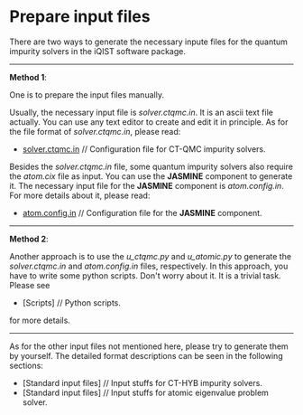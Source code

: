 # Prepare input files

There are two ways to generate the necessary inpute files for the quantum impurity solvers in the iQIST software package.

----

**Method 1**:

One is to prepare the input files manually.

Usually, the necessary input file is *solver.ctqmc.in*. It is an ascii text file actually. You can use any text editor to create and edit it in principle. As for the file format of *solver.ctqmc.in*, please read:

* [solver.ctqmc.in](../ch04/in_ctqmc.md) // Configuration file for CT-QMC impurity solvers.

Besides the *solver.ctqmc.in* file, some quantum impurity solvers also require the *atom.cix* file as input. You can use the **JASMINE** component to generate it. The necessary input file for the **JASMINE** component is *atom.config.in*. For more details about it, please read:

* [atom.config.in](../ch05/in_atom.md) // Configuration file for the **JASMINE** component.

---

**Method 2**:

Another approach is to use the *u\_ctqmc.py* and *u\_atomic.py* to generate the *solver.ctqmc.in* and *atom.config.in* files, respectively. In this approach, you have to write some python scripts. Don't worry about it. It is a trivial task. Please see

* [Scripts] // Python scripts.

for more details.

---

As for the other input files not mentioned here, please try to generate them by yourself. The detailed format descriptions can be seen in the following sections:

* [Standard input files] // Input stuffs for CT-HYB impurity solvers.
* [Standard input files] // Input stuffs for atomic eigenvalue problem solver.
